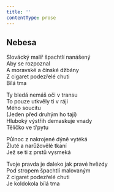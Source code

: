 ```yaml
---
title: ''
contentType: prose
---
```


## Nebesa

Slovácký malíř špachtlí nanášený  
Aby se rozpoznal  
A moravské a čínské džbány  
Z cigaret podezřelé chuti  
Bílá tma

Ty bledá nemáš oči v transu  
To pouze utkvěly ti v ráji  
Mého soucitu  
(Jeden před druhým ho tají)  
Hluboký výstřih demaskuje vnady  
Tělíčko ve třpytu

Půlnoc z nakrojené dýně vytéká  
Žluté a narůžovělé tkaní  
Jež se ti z prstů vysmeká

Tvoje pravda je daleko jak pravé hvězdy  
Pod stropem špachtlí malovaným  
Z cigaret podezřelé chuti  
Je koldokola bílá tma

